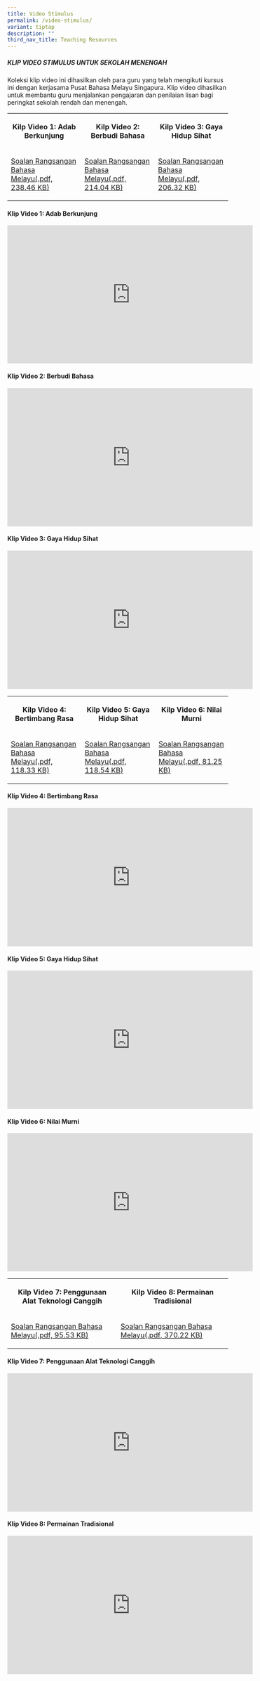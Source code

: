 ```yaml
---
title: Video Stimulus
permalink: /video-stimulus/
variant: tiptap
description: ""
third_nav_title: Teaching Resources
---
```

<h5>KLIP VIDEO STIMULUS UNTUK SEKOLAH MENENGAH</h5>
<p>Koleksi klip video ini dihasilkan oleh para guru yang telah mengikuti
kursus ini dengan kerjasama Pusat Bahasa Melayu Singapura. Klip video dihasilkan
untuk membantu guru menjalankan pengajaran dan penilaian lisan bagi peringkat
sekolah rendah dan menengah.</p>
<table style="minWidth: 75px">
<colgroup>
<col>
<col>
<col>
</colgroup>
<tbody>
<tr>
<th rowspan="1" colspan="1">
<p>Kilp Video 1: Adab Berkunjung</p>
</th>
<th rowspan="1" colspan="1">
<p>Kilp Video 2: Berbudi Bahasa</p>
</th>
<th rowspan="1" colspan="1">
<p>Kilp Video 3: Gaya Hidup Sihat</p>
</th>
</tr>
<tr>
<td rowspan="1" colspan="1">
<p><a href="/files/adab_berkunjung.pdf" rel="noopener noreferrer nofollow" target="_blank">Soalan Rangsangan Bahasa Melayu(.pdf, 238.46 KB)</a>
</p>
</td>
<td rowspan="1" colspan="1">
<p><a href="/files/berbudi_bahasa.pdf" rel="noopener noreferrer nofollow" target="_blank">Soalan Rangsangan Bahasa Melayu(.pdf, 214.04 KB)</a>
</p>
</td>
<td rowspan="1" colspan="1">
<p><a href="/files/gaya_hidup_sihat.pdf" rel="noopener noreferrer nofollow" target="_blank">Soalan Rangsangan Bahasa Melayu(.pdf, 206.32 KB)</a>
</p>
</td>
</tr>
</tbody>
</table>
<h4>Klip Video 1: Adab Berkunjung</h4>
<div class="iframe-wrapper">
<iframe height="315" width="560" allowfullscreen="true" frameborder="0" src="https://www.youtube.com/embed/qRQZ_vGAPvs"></iframe>
</div>
<h4>Klip Video 2: Berbudi Bahasa</h4>
<div class="iframe-wrapper">
<iframe height="315" width="560" allowfullscreen="true" frameborder="0" src="https://www.youtube.com/embed/1wn_aW68DCw"></iframe>
</div>
<h4>Klip Video 3: Gaya Hidup Sihat</h4>
<div class="iframe-wrapper">
<iframe height="315" width="560" allowfullscreen="true" frameborder="0" src="https://www.youtube.com/embed/U3uTmk-LcfA"></iframe>
</div>
<table style="minWidth: 75px">
<colgroup>
<col>
<col>
<col>
</colgroup>
<tbody>
<tr>
<th rowspan="1" colspan="1">
<p>Kilp Video 4: Bertimbang Rasa</p>
</th>
<th rowspan="1" colspan="1">
<p>Kilp Video 5: Gaya Hidup Sihat</p>
</th>
<th rowspan="1" colspan="1">
<p>Kilp Video 6: Nilai Murni</p>
</th>
</tr>
<tr>
<td rowspan="1" colspan="1">
<p><a href="/files/soalan_rangsangan_bertimbang_rasa_gce_o_level.pdf" rel="noopener noreferrer nofollow" target="_blank">Soalan Rangsangan Bahasa Melayu(.pdf, 118.33 KB)</a>
</p>
</td>
<td rowspan="1" colspan="1">
<p><a href="/files/soalan_rangsangan_gaya_hidup_sihat_-_normal_teknikal.pdf" rel="noopener noreferrer nofollow" target="_blank">Soalan Rangsangan Bahasa Melayu(.pdf, 118.54 KB)</a>
</p>
</td>
<td rowspan="1" colspan="1">
<p><a href="/files/soalan_rangsangan_nilai_murni_-_gce_o_level.pdf" rel="noopener noreferrer nofollow" target="_blank">Soalan Rangsangan Bahasa Melayu(.pdf, 81.25 KB)</a>
</p>
</td>
</tr>
</tbody>
</table>
<h4>Klip Video 4: Bertimbang Rasa</h4>
<div class="iframe-wrapper">
<iframe height="315" width="560" allowfullscreen="true" frameborder="0" src="https://www.youtube.com/embed/a537HNUh4VQ"></iframe>
</div>
<h4>Klip Video 5: Gaya Hidup Sihat</h4>
<div class="iframe-wrapper">
<iframe height="315" width="560" allowfullscreen="true" frameborder="0" src="https://www.youtube.com/embed/YlRa5LiAHfQ"></iframe>
</div>
<h4>Klip Video 6: Nilai Murni</h4>
<div class="iframe-wrapper">
<iframe height="315" width="560" allowfullscreen="true" frameborder="0" src="https://www.youtube.com/embed/uHaa2vwjyeE"></iframe>
</div>
<table style="minWidth: 50px">
<colgroup>
<col>
<col>
</colgroup>
<tbody>
<tr>
<th rowspan="1" colspan="1">
<p>Kilp Video 7: Penggunaan Alat Teknologi Canggih</p>
</th>
<th rowspan="1" colspan="1">
<p>Kilp Video 8: Permainan Tradisional</p>
</th>
</tr>
<tr>
<td rowspan="1" colspan="1">
<p><a href="/files/soalan_rangsangan_penggunaan_alat_teknologi_canggih_-_gce_o_level.pdf" rel="noopener noreferrer nofollow" target="_blank">Soalan Rangsangan Bahasa Melayu(.pdf, 95.53 KB)</a>
</p>
</td>
<td rowspan="1" colspan="1">
<p><a href="/files/soalan_rangsangan_permainan_tradisional_gce_o_level.pdf" rel="noopener noreferrer nofollow" target="_blank">Soalan Rangsangan Bahasa Melayu(.pdf, 370.22 KB)</a>
</p>
</td>
</tr>
</tbody>
</table>
<h4>Klip Video 7: Penggunaan Alat Teknologi Canggih</h4>
<div class="iframe-wrapper">
<iframe height="315" width="560" allowfullscreen="true" frameborder="0" src="https://www.youtube.com/embed/wYaWdtW49nE"></iframe>
</div>
<h4>Klip Video 8: Permainan Tradisional</h4>
<div class="iframe-wrapper">
<iframe height="315" width="560" allowfullscreen="true" frameborder="0" src="https://www.youtube.com/embed/xl3J0h0YdNc"></iframe>
</div>
<p></p>